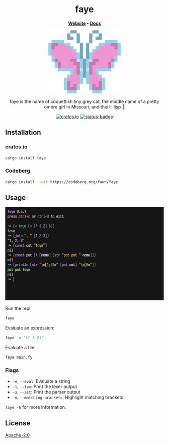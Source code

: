 <div align="center">
<h1>faye</h1>

**[Website](https://faye.codeberg.page) • [Docs](https://faye.codeberg.page/docs)**

![logo](.meta/logo.png)

faye is the name of coquettish tiny grey cat, the middle name of a pretty ombre girl in Missouri, and this lil lisp 🦋

[![crates.io](https://img.shields.io/crates/v/faye.svg)](https://crates.io/crates/faye)
[![status-badge](https://ci.codeberg.org/api/badges/12559/status.svg)](https://ci.codeberg.org/repos/12559)

</div>

## Installation

### crates.io

```sh
cargo install faye
```

### Codeberg

```sh
cargo install --git https://codeberg.org/fawn/faye
```

## Usage

![scrot](.meta/repl.png)

Run the repl:

```sh
faye
```

Evaluate an expression:

```sh
faye -e '(* 3 2)'
```

Evaluate a file:

```sh
faye main.fy
```

### Flags

- `-e`, `--eval`: Evaluate a string
- `-l`, `--lex`: Print the lexer output
- `-a`, `--ast`: Print the parser output
- `-m`, `--matching-brackets`: Highlight matching brackets

`faye -h` for more information.

## License

[Apache-2.0](LICENSE)